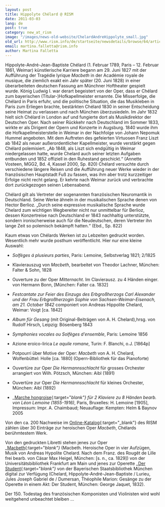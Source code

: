 ```yaml
---
layout: post
title: Hippolyte Chélard @ RISM
date: 2011-03-03
lang: de
post: true
category: new_at_rism
image: "/images/news-old-website/ChelardAndreHippolyte_small.jpg"
old_url: http://www.rism.info/de/startseite/newsdetails/browse/64/article/64/hippolyte-chelard-rism.html
email: martina.falletta@rism.info
author: Martina Falletta
---
```


Hippolyte-André-Jean-Baptiste Chélard (1. Februar 1789, Paris – 12. Februar 1861, Weimar) künstlerische Karriere begann am 29. Juni 1827 mit der Aufführung der Tragédie lyrique _Macbeth_ in der Académie royale de musique, die ziemlich exakt ein Jahr später (20. Juni 1828) in einer überarbeiteten deutschen Fassung am Münchner Hoftheater gespielt wurde. König Ludwig I. war derart begeistert von der Oper, dass er Chélard zum bayerischen (Titular-)Hofkapellmeister ernannte. Die Misserfolge, die Chélard in Paris erfuhr, und die politische Situation, die das Musikleben in Paris zum Erliegen brachte, bestärkten Chélard 1830 in seiner Entscheidung seine Heimat zu verlassen und nach München überzusiedeln. Im Jahr 1832 hielt sich Chélard in London auf und fungierte dort als Musikdirektor der Deutschen Oper. Nach seiner Rückkehr nach Deutschland im Sommer 1833, wirkte er als Dirigent der Opern und Konzerte in Augsburg. 1840 wurde ihm die Hofkapellmeisterstelle in Weimar in der Nachfolge von Johann Nepomuk Hummel angeboten. Mit dem Auftreten des gefeierten Virtuosen Franz Liszt ab 1842 als neuer außerordentlicher Kapellmeister, wurde verstärkt gegen Chélard polemisiert. „Ab 1848, als Liszt sich endgültig in Weimar niedergelassen hatte, wurde Chelard auch seiner letzten Aufgaben entbunden und 1852 offiziell in den Ruhestand geschickt.“ (Annette Vosteen, MGG2, Bd. 4, Kassel 2000, Sp. 820) Chélard versuchte durch verschiedene längere Reisen und die Aufführung neuer Werke wieder in der französischen Hauptstadt Fuß zu fassen, was ihm aber trotz kurzzeitiger Erfolge nicht recht gelang. Er kehrte nach Weimar zurück und verbrachte dort zurückgezogen seinen Lebensabend.

Chélard gilt als Vertreter der sogenannten französischen Neuromantik in Deutschland. Seine Werke ähneln in der musikalischen Sprache denen von Hector Berlioz. „Durch seine expressive musikalische Sprache wurde Chelard zum wichtigen Wegbereiter nicht nur unmittelbar für Berlioz, dessen Konzertreise nach Deutschland er 1843 nachhaltig unterstützte, sondern ironischerweise auch für die Neudeutschen, deren Vertreter ihn lange Zeit so polemisch bekämpft hatten.“ (Ebd., Sp. 822)

Kaum etwas von Chélards Werken ist zu Lebzeiten gedruckt worden. Wesentlich mehr wurde posthum veröffentlicht. Hier nur eine kleine Auswahl:

- _Solfèges á plusieurs parties_, Paris: Lemoine, Selbstverlag 1821; 2/1825

- Klavierauszug von _Macbeth_, bearbeitet von Theodor Lachner, München: Falter & Sohn, 1828

- Ouverture zu der Oper _Mitternacht_. Im Clavierausz. zu 4 Händen einger. von Hermann Bonn, [München: Falter ca. 1832]

- _Festcantate zur Feier des Einzugs des Erbgroßherzogs Carl Alexander und der Frau Erbgroßherzogin Sophie von Sachsen-Weimar-Eisenach, am 21. October 1842_ componiert von Andreas Hippolite Chelard, Weimar: Voigt [ca. 1842]

- _Album für Gesang_ (mit Original-Beiträgen von A. H. Chelard),hrsg. von Rudolf Hirsch, Leipzig: Bösenberg 1843

- _Symphonies vocales ou Solfèges d'ensemble_, Paris: Lemoine 1856

- Azione eroico-lirica _Le aquile romane_, Turin: F. Blanchi, o.J. [1864p]

- Potpourri über Motive der Oper: _Macbeth_ von A. H. Chelard, Wolfenbüttel: Holle [ca. 1880] (Opern-Bibliothek für das Pianoforte)

- Ouvertüre zur Oper _Die Hermannsschlacht_ für grosses Orchester arrangiert von Wilh. Pötzsch, München: Aibl (1891)

- Ouvertüre zur Oper _Die Hermannsschlacht_ für kleines Orchester, München: Aibl (1892)

- _[Marche hongroise](http://gallica.bnf.fr/ark:/12148/bpt6k3954851){:target="_blank"} für 2 Klaviere zu 8 Händen bearb. von Léon Lemoine (1855-1916)_, Paris, Bruxelles: H. Lemoine [1905], Impressum: Impr. A. Chaimbaud; Neuauflage: Kempten: Helm & Baynov 2005


Von den ca. 200 Nachweise im [Online-Katalog](https://opac.rism.info/search?View=rism&author=Hippolyte+Ch%C3%A9lard){:target="_blank"} des RISM zählen über 30 Einträge zur heroischen Oper _Macbeth_, Chélards berühmtestem Werk.

Von den gedruckten Libretti stehen jenes zur Oper _[Macbeth](http://publikationen.ub.uni-frankfurt.de/volltexte/2008/110603/){:target="_blank"}_ (Macbeth. Heroische Oper in vier Aufzügen, Musik von Andreas Hypolite Chelard. Nach dem Franz. des Rougêt de Lille frei bearb. von Cäsar Max Heigel, München: [s. n., ca. 1829]) von der Universitätsbibliothek Frankfurt am Main und jenes zur Operette _[Der Student](http://daten.digitale-sammlungen.de/bsb00054329/image_1){:target="_blank"}_ von der Bayerischen Staatsbibliothek München digital zur Verfügung (Chelard, Hippolyte-André-Jean-Baptiste / Lurieu, Jules Joseph Gabriel de / Dumersan, Théophile Marion: Gesänge zu der Operette in einem Akt: Der Student, München: George Jaquet, 1832).

Der 150. Todestag des französischen Komponisten und Violinisten wird wohl weitgehend unbeachtet bleiben ...
